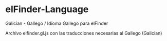 elFinder-Language
=================

Galician - Gallego / Idioma Gallego para elFinder

Archivo elfinder.gl.js con las traducciones necesarias al Gallego (Galician)
